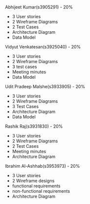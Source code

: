 Abhijeet Kumar(s3905291) - 20%
- 3 User stories
- 2 Wireframe Diagrams
- 2 Test Cases
- Architecture Diagram
- Data Model

Vidyut Venkatesan(s3925040) - 20%
- 3 User stories
- 2 Wireframe Diagrams
- 3 test cases
- Meeting minutes
- Data Model

Udit Pradeep Malshe(s3933905) - 20%
- 3 User stories
- 2 Wireframe Diagrams
- 3 Test Cases
- Architecture Diagram
- Data Model

Rashik Raj(s3931830) - 20%
- 3 User stories
- 2 Wireframe Diagrams
- 2 Test Cases
- Meeting minutes
- Architecture Diagram

Ibrahim Al-Ashhab(s3953973) - 20%
- 3 User stories
- 2 Wireframe designs
- functional requirements
- non-functional requirements
- Architecture Diagram
